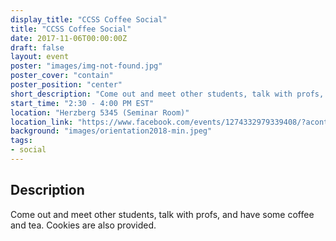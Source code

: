 ```yaml
---
display_title: "CCSS Coffee Social"
title: "CCSS Coffee Social"
date: 2017-11-06T00:00:00Z
draft: false
layout: event
poster: "images/img-not-found.jpg"
poster_cover: "contain"
poster_position: "center"
short_description: "Come out and meet other students, talk with profs, and have some coffee and tea. Cookies are also provided."
start_time: "2:30 - 4:00 PM EST"
location: "Herzberg 5345 (Seminar Room)"
location_link: "https://www.facebook.com/events/1274332979339408/?acontext=%7B%22event_action_history%22%3A[%7B%22surface%22%3A%22page%22%7D]%7D"
background: "images/orientation2018-min.jpeg"
tags:
- social
---
```


## Description

Come out and meet other students, talk with profs, and have some coffee and tea. Cookies are also provided.
